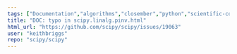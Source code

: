 ```yaml
---
tags: ["Documentation","algorithms","closember","python","scientific-computing","scipy","scipy.linalg"]
title: "DOC: typo in scipy.linalg.pinv.html"
html_url: "https://github.com/scipy/scipy/issues/19063"
user: "keithbriggs"
repo: "scipy/scipy"
---
```


